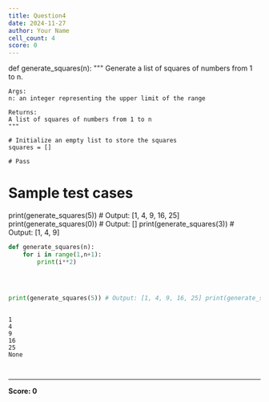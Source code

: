```yaml
---
title: Question4
date: 2024-11-27
author: Your Name
cell_count: 4
score: 0
---
```


def generate_squares(n):
    """
    Generate a list of squares of numbers from 1 to n.

    Args:
    n: an integer representing the upper limit of the range

    Returns:
    A list of squares of numbers from 1 to n
    """

    # Initialize an empty list to store the squares
    squares = []

    # Pass

# Sample test cases
print(generate_squares(5))  # Output: [1, 4, 9, 16, 25]
print(generate_squares(0))  # Output: []
print(generate_squares(3))  # Output: [1, 4, 9]


```python
def generate_squares(n):
    for i in range(1,n+1):
        print(i**2)
    



print(generate_squares(5)) # Output: [1, 4, 9, 16, 25] print(generate_squares(0))
    
```

    1
    4
    9
    16
    25
    None



```python

```


```python

```


---
**Score: 0**
